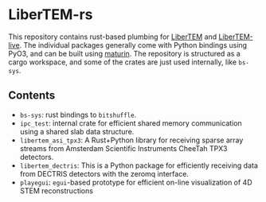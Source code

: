 # LiberTEM-rs

This repository contains rust-based plumbing for [LiberTEM](https://github.com/LiberTEM/LiberTEM/)
and [LiberTEM-live](https://github.com/LiberTEM/LiberTEM-live/). The individual packages generally
come with Python bindings using PyO3, and can be built using [maturin](https://github.com/PyO3/maturin/).
The repository is structured as a cargo workspace, and some of the crates are just used internally,
like `bs-sys`.


## Contents

- `bs-sys`: rust bindings to `bitshuffle`.
- `ipc_test`: internal crate for efficient shared memory communication using a shared slab data structure.
- `libertem_asi_tpx3`: A Rust+Python library for receiving sparse array streams from Amsterdam Scientific Instruments CheeTah TPX3 detectors.
- `libertem_dectris`: This is a Python package for efficiently receiving data from DECTRIS detectors with the zeromq interface.
- `playegui`: `egui`-based prototype for efficient on-line visualization of 4D STEM reconstructions

